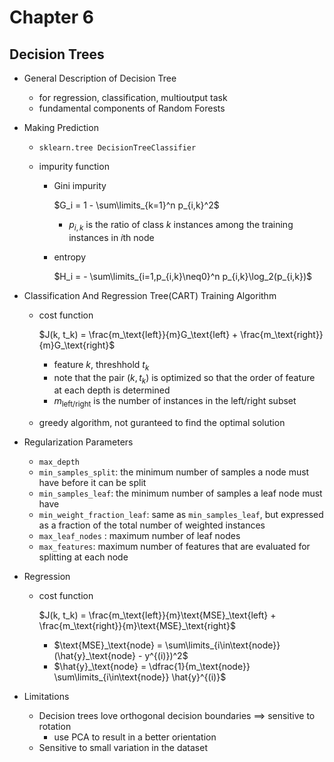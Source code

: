 # Chapter 6

## Decision Trees

* General Description of Decision Tree

  * for regression, classification, multioutput task
  * fundamental components of Random Forests

* Making Prediction

  * `sklearn.tree DecisionTreeClassifier`

  * impurity function

    * Gini impurity

      $G_i =  1 - \sum\limits_{k=1}^n p_{i,k}^2$

      * $p_{i,k}$ is the ratio of class $k$ instances among the training instances in $i$th node

    * entropy

      $H_i = - \sum\limits_{i=1,p_{i,k}\neq0}^n p_{i,k}\log_2(p_{i,k})$

* Classification And Regression Tree(CART) Training Algorithm

  * cost function

    $J(k, t_k) = \frac{m_\text{left}}{m}G_\text{left} + \frac{m_\text{right}}{m}G_\text{right}$

    * feature $k$, threshhold $t_k$
    * note that the pair ($k, t_k$) is optimized so that the order of feature at each depth is determined
    * $m_\text{left/right}$ is the number of instances in the left/right subset

  * greedy algorithm, not guranteed to find the optimal solution

* Regularization Parameters

  * `max_depth`
  * `min_samples_split`: the minimum number of samples a node must have before it can be split
  * `min_samples_leaf`: the minimum number of samples a leaf node must have
  * `min_weight_fraction_leaf`: same as `min_samples_leaf`, but expressed as a fraction of the total number of weighted instances
  * `max_leaf_nodes` : maximum number of leaf nodes
  * `max_features`: maximum number of features that are evaluated for splitting at each node

* Regression

  * cost function

    $J(k, t_k) = \frac{m_\text{left}}{m}\text{MSE}_\text{left} + \frac{m_\text{right}}{m}\text{MSE}_\text{right}$

    * $\text{MSE}_\text{node} = \sum\limits_{i\in\text{node}} (\hat{y}_\text{node} - y^{(i)})^2$
    * $\hat{y}_\text{node} = \dfrac{1}{m_\text{node}} \sum\limits_{i\in\text{node}} \hat{y}^{(i)}$

* Limitations
  * Decision trees love orthogonal decision boundaries ==> sensitive to rotation
    * use PCA to result in a better orientation
  * Sensitive to small variation in the dataset